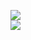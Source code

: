 [![](https://img.shields.io/badge/Made%20With-Github%20Spray-lightgrey.svg?style=for-the-badge&logo=github)](https://github.com/Annihil/github-spray#32595)  
[![](https://i.imgur.com/2DrTn0Z.gif)](https://github.com/Annihil/github-spray)
